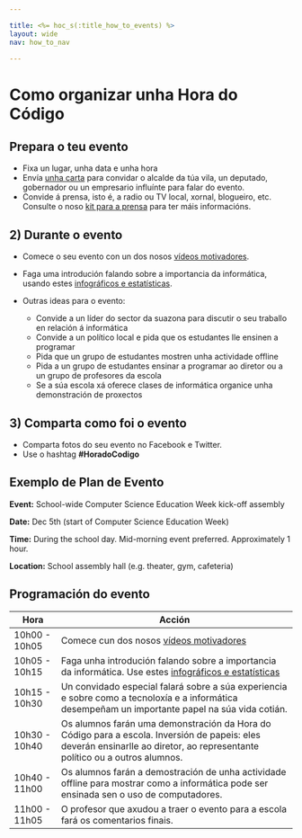 ```yaml
---

title: <%= hoc_s(:title_how_to_events) %>
layout: wide
nav: how_to_nav

---
```


# Como organizar unha Hora do Código

## Prepara o teu evento

  * Fixa un lugar, unha data e unha hora
  * Envía [unha carta](https://docs.google.com/a/code.org/document/d/1eP41sKW7y0qq_JvkRIgZK8dWYICaGRZ4CCDETXa78wY/edit) para convidar o alcalde da túa vila, un deputado, gobernador ou un empresario influínte para falar do evento.
  * Convide á prensa, isto é, a radio ou TV local, xornal, blogueiro, etc. Consulte o noso [kit para a prensa](<%= resolve_url('/promote/press-kit') %>) para ter máis informacións.

## 2) Durante o evento

  * Comece o seu evento con un dos nosos [vídeos motivadores](<%= resolve_url('/promote/resources#videos') %>).
  * Faga uma introdución falando sobre a importancia da informática, usando estes [infográficos e estatísticas](<%= resolve_url('/promote/stats') %>).   
      
    
  * Outras ideas para o evento: 
      * Convide a un líder do sector da suazona para discutir o seu traballo en relación á informática
      * Convide a un político local e pida que os estudantes lle ensinen a programar
      * Pida que un grupo de estudantes mostren unha actividade offline
      * Pida a un grupo de estudantes ensinar a programar ao diretor ou a un grupo de profesores da escola
      * Se a súa escola xá oferece clases de informática organice unha demonstración de proxectos

## 3) Comparta como foi o evento

  * Comparta fotos do seu evento no Facebook e Twitter. 
  * Use o hashtag **#HoradoCodigo**

## Exemplo de Plan de Evento

**Event:** School-wide Computer Science Education Week kick-off assembly

**Date:** Dec 5th (start of Computer Science Education Week)

**Time:** During the school day. Mid-morning event preferred. Approximately 1 hour.

**Location:** School assembly hall (e.g. theater, gym, cafeteria)   
  


## Programación do evento

| Hora          | Acción                                                                                                                                                                      |
| ------------- | --------------------------------------------------------------------------------------------------------------------------------------------------------------------------- |
| 10h00 - 10h05 | Comece cun dos nosos [vídeos motivadores](<%= resolve_url('/promote/resources#videos') %>)                                                                                    |
| 10h05 - 10h15 | Faga unha introdución falando sobre a importancia da informática. Use estes [infográficos e estatísticas](<%= resolve_url('/promote/stats') %>)                             |
| 10h15 - 10h30 | Un convidado especial falará sobre a súa experiencia e sobre como a tecnoloxía e a informática desempeñam un importante papel na súa vida cotián.                           |
| 10h30 - 10h40 | Os alumnos farán uma demonstración da Hora do Código para a escola. Inversión de papeis: eles deverán ensinarlle ao diretor, ao representante político ou a outros alumnos. |
| 10h40 - 11h00 | Os alumnos farán a demostración de unha actividade offline para mostrar como a informática pode ser ensinada sen o uso de computadores.                                     |
| 11h00 - 11h05 | O profesor que axudou a traer o evento para a escola fará os comentarios finais.                                                                                            |